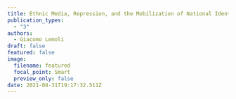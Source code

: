 ```yaml
---
title: Ethnic Media, Repression, and the Mobilization of National Identity
publication_types:
  - "3"
authors:
  - Giacomo Lemoli
draft: false
featured: false
image:
  filename: featured
  focal_point: Smart
  preview_only: false
date: 2021-08-31T19:17:32.511Z
---
```

